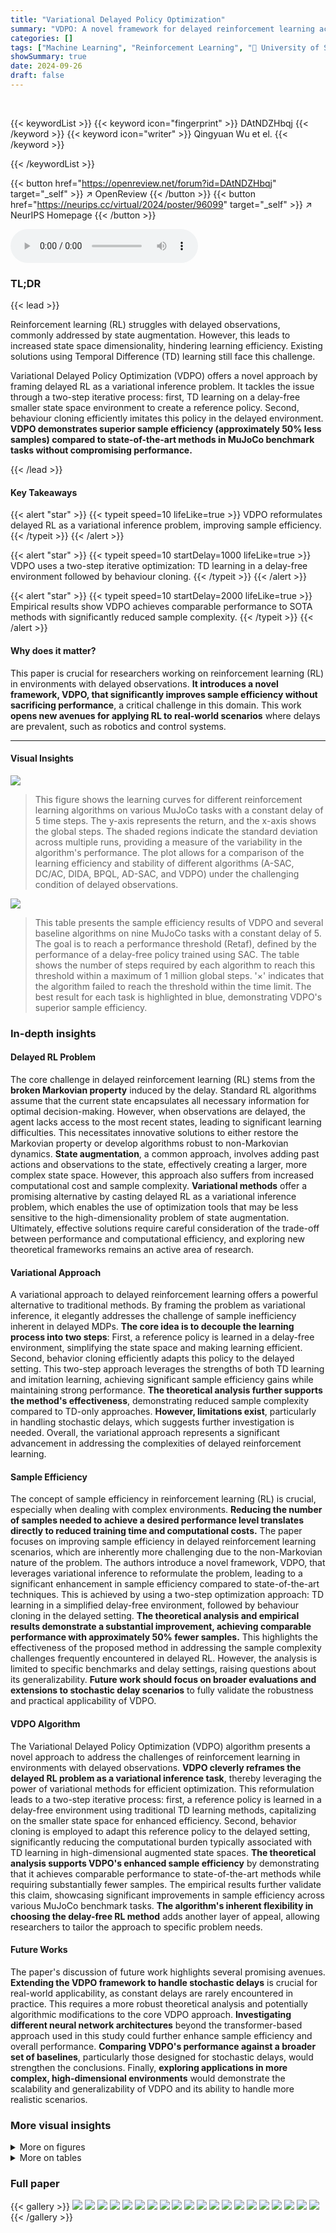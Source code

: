 ```yaml
---
title: "Variational Delayed Policy Optimization"
summary: "VDPO: A novel framework for delayed reinforcement learning achieving 50% sample efficiency improvement without compromising performance."
categories: []
tags: ["Machine Learning", "Reinforcement Learning", "🏢 University of Southampton",]
showSummary: true
date: 2024-09-26
draft: false
---
```


<br>

{{< keywordList >}}
{{< keyword icon="fingerprint" >}} DAtNDZHbqj {{< /keyword >}}
{{< keyword icon="writer" >}} Qingyuan Wu et el. {{< /keyword >}}
 
{{< /keywordList >}}

{{< button href="https://openreview.net/forum?id=DAtNDZHbqj" target="_self" >}}
↗ OpenReview
{{< /button >}}
{{< button href="https://neurips.cc/virtual/2024/poster/96099" target="_self" >}}
↗ NeurIPS Homepage
{{< /button >}}


<audio controls>
    <source src="https://ai-paper-reviewer.com/DAtNDZHbqj/podcast.wav" type="audio/wav">
    Your browser does not support the audio element.
</audio>


### TL;DR


{{< lead >}}

Reinforcement learning (RL) struggles with delayed observations, commonly addressed by state augmentation. However, this leads to increased state space dimensionality, hindering learning efficiency. Existing solutions using Temporal Difference (TD) learning still face this challenge. 



Variational Delayed Policy Optimization (VDPO) offers a novel approach by framing delayed RL as a variational inference problem.  It tackles the issue through a two-step iterative process: first, TD learning on a delay-free smaller state space environment to create a reference policy.  Second, behaviour cloning efficiently imitates this policy in the delayed environment.  **VDPO demonstrates superior sample efficiency (approximately 50% less samples) compared to state-of-the-art methods in MuJoCo benchmark tasks without compromising performance.**

{{< /lead >}}


#### Key Takeaways

{{< alert "star" >}}
{{< typeit speed=10 lifeLike=true >}} VDPO reformulates delayed RL as a variational inference problem, improving sample efficiency. {{< /typeit >}}
{{< /alert >}}

{{< alert "star" >}}
{{< typeit speed=10 startDelay=1000 lifeLike=true >}} VDPO uses a two-step iterative optimization: TD learning in a delay-free environment followed by behaviour cloning. {{< /typeit >}}
{{< /alert >}}

{{< alert "star" >}}
{{< typeit speed=10 startDelay=2000 lifeLike=true >}} Empirical results show VDPO achieves comparable performance to SOTA methods with significantly reduced sample complexity. {{< /typeit >}}
{{< /alert >}}

#### Why does it matter?
This paper is crucial for researchers working on reinforcement learning (RL) in environments with delayed observations.  **It introduces a novel framework, VDPO, that significantly improves sample efficiency without sacrificing performance**, a critical challenge in this domain. This work **opens new avenues for applying RL to real-world scenarios** where delays are prevalent, such as robotics and control systems.

------
#### Visual Insights



![](https://ai-paper-reviewer.com/DAtNDZHbqj/figures_18_1.jpg)

> This figure shows the learning curves for different reinforcement learning algorithms on various MuJoCo tasks with a constant delay of 5 time steps.  The y-axis represents the return, and the x-axis shows the global steps. The shaded regions indicate the standard deviation across multiple runs, providing a measure of the variability in the algorithm's performance.  The plot allows for a comparison of the learning efficiency and stability of different algorithms (A-SAC, DC/AC, DIDA, BPQL, AD-SAC, and VDPO) under the challenging condition of delayed observations.





![](https://ai-paper-reviewer.com/DAtNDZHbqj/tables_5_1.jpg)

> This table presents the sample efficiency results of VDPO and several baseline algorithms on nine MuJoCo tasks with a constant delay of 5.  The goal is to reach a performance threshold (Retaf), defined by the performance of a delay-free policy trained using SAC. The table shows the number of steps required by each algorithm to reach this threshold within a maximum of 1 million global steps.  '×' indicates that the algorithm failed to reach the threshold within the time limit. The best result for each task is highlighted in blue, demonstrating VDPO's superior sample efficiency.





### In-depth insights


#### Delayed RL Problem
The core challenge in delayed reinforcement learning (RL) stems from the **broken Markovian property** induced by the delay.  Standard RL algorithms assume that the current state encapsulates all necessary information for optimal decision-making. However, when observations are delayed, the agent lacks access to the most recent states, leading to significant learning difficulties. This necessitates innovative solutions to either restore the Markovian property or develop algorithms robust to non-Markovian dynamics. **State augmentation**, a common approach, involves adding past actions and observations to the state, effectively creating a larger, more complex state space. However, this approach also suffers from increased computational cost and sample complexity.  **Variational methods** offer a promising alternative by casting delayed RL as a variational inference problem, which enables the use of optimization tools that may be less sensitive to the high-dimensionality problem of state augmentation.  Ultimately, effective solutions require careful consideration of the trade-off between performance and computational efficiency, and exploring new theoretical frameworks remains an active area of research.

#### Variational Approach
A variational approach to delayed reinforcement learning offers a powerful alternative to traditional methods. By framing the problem as variational inference, it elegantly addresses the challenge of sample inefficiency inherent in delayed MDPs.  **The core idea is to decouple the learning process into two steps**: First, a reference policy is learned in a delay-free environment, simplifying the state space and making learning efficient. Second, behavior cloning efficiently adapts this policy to the delayed setting. This two-step approach leverages the strengths of both TD learning and imitation learning, achieving significant sample efficiency gains while maintaining strong performance.  **The theoretical analysis further supports the method's effectiveness**, demonstrating reduced sample complexity compared to TD-only approaches.  **However, limitations exist**, particularly in handling stochastic delays, which suggests further investigation is needed.  Overall, the variational approach represents a significant advancement in addressing the complexities of delayed reinforcement learning.

#### Sample Efficiency
The concept of sample efficiency in reinforcement learning (RL) is crucial, especially when dealing with complex environments.  **Reducing the number of samples needed to achieve a desired performance level translates directly to reduced training time and computational costs.** The paper focuses on improving sample efficiency in delayed reinforcement learning scenarios, which are inherently more challenging due to the non-Markovian nature of the problem.  The authors introduce a novel framework, VDPO, that leverages variational inference to reformulate the problem, leading to a significant enhancement in sample efficiency compared to state-of-the-art techniques. This is achieved by using a two-step optimization approach: TD learning in a simplified delay-free environment, followed by behaviour cloning in the delayed setting.  **The theoretical analysis and empirical results demonstrate a substantial improvement, achieving comparable performance with approximately 50% fewer samples.** This highlights the effectiveness of the proposed method in addressing the sample complexity challenges frequently encountered in delayed RL.  However, the analysis is limited to specific benchmarks and delay settings, raising questions about its generalizability.  **Future work should focus on broader evaluations and extensions to stochastic delay scenarios** to fully validate the robustness and practical applicability of VDPO.

#### VDPO Algorithm
The Variational Delayed Policy Optimization (VDPO) algorithm presents a novel approach to address the challenges of reinforcement learning in environments with delayed observations.  **VDPO cleverly reframes the delayed RL problem as a variational inference task**, thereby leveraging the power of variational methods for efficient optimization.  This reformulation leads to a two-step iterative process: first, a reference policy is learned in a delay-free environment using traditional TD learning methods, capitalizing on the smaller state space for enhanced efficiency. Second, behavior cloning is employed to adapt this reference policy to the delayed setting, significantly reducing the computational burden typically associated with TD learning in high-dimensional augmented state spaces.  **The theoretical analysis supports VDPO's enhanced sample efficiency** by demonstrating that it achieves comparable performance to state-of-the-art methods while requiring substantially fewer samples. The empirical results further validate this claim, showcasing significant improvements in sample efficiency across various MuJoCo benchmark tasks.  **The algorithm's inherent flexibility in choosing the delay-free RL method** adds another layer of appeal, allowing researchers to tailor the approach to specific problem needs.

#### Future Works
The paper's discussion of future work highlights several promising avenues.  **Extending the VDPO framework to handle stochastic delays** is crucial for real-world applicability, as constant delays are rarely encountered in practice.  This requires a more robust theoretical analysis and potentially algorithmic modifications to the core VDPO approach.  **Investigating different neural network architectures** beyond the transformer-based approach used in this study could further enhance sample efficiency and overall performance.  **Comparing VDPO's performance against a broader set of baselines**, particularly those designed for stochastic delays, would strengthen the conclusions. Finally, **exploring applications in more complex, high-dimensional environments** would demonstrate the scalability and generalizability of VDPO and its ability to handle more realistic scenarios.


### More visual insights

<details>
<summary>More on figures
</summary>


![](https://ai-paper-reviewer.com/DAtNDZHbqj/figures_19_1.jpg)

> This figure displays the learning curves for various reinforcement learning algorithms across different MuJoCo tasks with a constant delay of 5 steps.  The x-axis represents the number of global steps, while the y-axis shows the return. Shaded regions indicate the standard deviation across multiple runs, providing insight into the stability and performance variability of each algorithm. The figure allows for comparison of the learning efficiency and performance of different algorithms under delayed reward scenarios.


![](https://ai-paper-reviewer.com/DAtNDZHbqj/figures_20_1.jpg)

> This figure shows the learning curves for different reinforcement learning algorithms on various MuJoCo benchmark tasks with a constant observation delay of 5 timesteps.  The algorithms compared include A-SAC, DC/AC, DIDA, BPQL, AD-SAC, and the proposed VDPO. The y-axis represents the average return, and the x-axis represents the number of global steps. Shaded areas indicate the standard deviation across multiple runs, demonstrating the performance consistency and stability of each algorithm. The figure illustrates the relative performance of each algorithm in terms of convergence speed and final performance.


</details>




<details>
<summary>More on tables
</summary>


![](https://ai-paper-reviewer.com/DAtNDZHbqj/tables_6_1.jpg)
> This table presents the sample efficiency results for nine different MuJoCo benchmark tasks, each with a constant delay of 5.  It shows the number of steps required by various algorithms (A-SAC, DC/AC, DIDA, BPQL, AD-SAC, and VDPO) to reach a performance threshold (Retaf) set by a delay-free SAC policy within a maximum of 1 million global steps.  'X' indicates that an algorithm failed to reach the threshold within the limit. The best-performing algorithm for each task is highlighted in blue, showcasing VDPO's superior sample efficiency.

![](https://ai-paper-reviewer.com/DAtNDZHbqj/tables_7_1.jpg)
> This table presents the normalized performance (Retnor) of different reinforcement learning algorithms on various MuJoCo tasks with varying constant delays (5, 25, and 50).  The best-performing algorithm for each task and delay setting is highlighted in blue.  The table allows for a comparison of algorithm performance across different delay conditions and highlights the relative strengths of the algorithms in handling observation delays.

![](https://ai-paper-reviewer.com/DAtNDZHbqj/tables_7_2.jpg)
> This table presents the results of an ablation study on the different neural network representations used in the VDPO algorithm.  It compares the performance (normalized performance indicator) across nine MuJoCo benchmark tasks using three different architectures: a Multilayer Perceptron (MLP), a Transformer without a belief decoder, and the proposed Transformer with a belief decoder.  The best performing architecture for each task is highlighted in blue, indicating the superiority of the proposed Transformer with a belief decoder in terms of sample efficiency and overall performance.

![](https://ai-paper-reviewer.com/DAtNDZHbqj/tables_8_1.jpg)
> This table presents the performance comparison of VDPO and other state-of-the-art methods across multiple MuJoCo benchmark tasks.  The performance is normalized using the formula Retnor = Retalg - Retrand, where Retalg and Retrand represent the algorithm's performance and random policy performance, respectively. Results are shown for 5, 25, and 50 constant delays, with the best performance in each scenario highlighted in blue. The ± values indicate the standard deviation across multiple runs.

![](https://ai-paper-reviewer.com/DAtNDZHbqj/tables_13_1.jpg)
> This table lists the hyperparameters used in the Variational Delayed Policy Optimization (VDPO) algorithm.  It includes settings for buffer size, batch size, global timesteps, discount factor, learning rates for actor and critic, network layers and neurons, activation function, optimizer, initial entropy, entropy learning rate, training frequencies for actor and critic, soft update factor for the critic, sequence length, embedding dimension, attention heads, number of layers, dropout rates for attention, residual, and embedding, and training frequencies for the belief and policy decoders.

![](https://ai-paper-reviewer.com/DAtNDZHbqj/tables_17_1.jpg)
> This table presents the sample efficiency results for nine MuJoCo tasks with a constant delay of 25.  It shows the number of steps required by VDPO and several other algorithms (A-SAC, DC/AC, DIDA, BPQL, AD-SAC) to reach a performance threshold (Retaf) defined as the performance of a delay-free policy trained by SAC.  A value of 'x' indicates that the algorithm failed to reach the threshold within the 1 million global steps limit.  The best performance for each task is highlighted in blue, demonstrating VDPO's superior sample efficiency compared to other methods in most tasks.

![](https://ai-paper-reviewer.com/DAtNDZHbqj/tables_17_2.jpg)
> This table shows the sample efficiency results for the MuJoCo benchmark with 50 constant delays.  It reports the number of steps required by different algorithms (A-SAC, DC/AC, DIDA, BPQL, AD-SAC, and VDPO) to reach a performance threshold (Retaf) within a maximum of 1 million global steps. A value of 'x' indicates that the algorithm failed to reach the threshold within the time limit. The best performance for each task is highlighted in blue, demonstrating the superior sample efficiency of VDPO in many cases.

</details>




### Full paper

{{< gallery >}}
<img src="https://ai-paper-reviewer.com/DAtNDZHbqj/1.png" class="grid-w50 md:grid-w33 xl:grid-w25" />
<img src="https://ai-paper-reviewer.com/DAtNDZHbqj/2.png" class="grid-w50 md:grid-w33 xl:grid-w25" />
<img src="https://ai-paper-reviewer.com/DAtNDZHbqj/3.png" class="grid-w50 md:grid-w33 xl:grid-w25" />
<img src="https://ai-paper-reviewer.com/DAtNDZHbqj/4.png" class="grid-w50 md:grid-w33 xl:grid-w25" />
<img src="https://ai-paper-reviewer.com/DAtNDZHbqj/5.png" class="grid-w50 md:grid-w33 xl:grid-w25" />
<img src="https://ai-paper-reviewer.com/DAtNDZHbqj/6.png" class="grid-w50 md:grid-w33 xl:grid-w25" />
<img src="https://ai-paper-reviewer.com/DAtNDZHbqj/7.png" class="grid-w50 md:grid-w33 xl:grid-w25" />
<img src="https://ai-paper-reviewer.com/DAtNDZHbqj/8.png" class="grid-w50 md:grid-w33 xl:grid-w25" />
<img src="https://ai-paper-reviewer.com/DAtNDZHbqj/9.png" class="grid-w50 md:grid-w33 xl:grid-w25" />
<img src="https://ai-paper-reviewer.com/DAtNDZHbqj/10.png" class="grid-w50 md:grid-w33 xl:grid-w25" />
<img src="https://ai-paper-reviewer.com/DAtNDZHbqj/11.png" class="grid-w50 md:grid-w33 xl:grid-w25" />
<img src="https://ai-paper-reviewer.com/DAtNDZHbqj/12.png" class="grid-w50 md:grid-w33 xl:grid-w25" />
<img src="https://ai-paper-reviewer.com/DAtNDZHbqj/13.png" class="grid-w50 md:grid-w33 xl:grid-w25" />
<img src="https://ai-paper-reviewer.com/DAtNDZHbqj/14.png" class="grid-w50 md:grid-w33 xl:grid-w25" />
<img src="https://ai-paper-reviewer.com/DAtNDZHbqj/15.png" class="grid-w50 md:grid-w33 xl:grid-w25" />
<img src="https://ai-paper-reviewer.com/DAtNDZHbqj/16.png" class="grid-w50 md:grid-w33 xl:grid-w25" />
<img src="https://ai-paper-reviewer.com/DAtNDZHbqj/17.png" class="grid-w50 md:grid-w33 xl:grid-w25" />
<img src="https://ai-paper-reviewer.com/DAtNDZHbqj/18.png" class="grid-w50 md:grid-w33 xl:grid-w25" />
<img src="https://ai-paper-reviewer.com/DAtNDZHbqj/19.png" class="grid-w50 md:grid-w33 xl:grid-w25" />
<img src="https://ai-paper-reviewer.com/DAtNDZHbqj/20.png" class="grid-w50 md:grid-w33 xl:grid-w25" />
{{< /gallery >}}